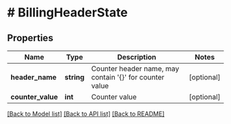 # # BillingHeaderState

## Properties

Name | Type | Description | Notes
------------ | ------------- | ------------- | -------------
**header_name** | **string** | Counter header name, may contain &#39;{}&#39; for counter value | [optional]
**counter_value** | **int** | Counter value | [optional]

[[Back to Model list]](../../README.md#models) [[Back to API list]](../../README.md#endpoints) [[Back to README]](../../README.md)
